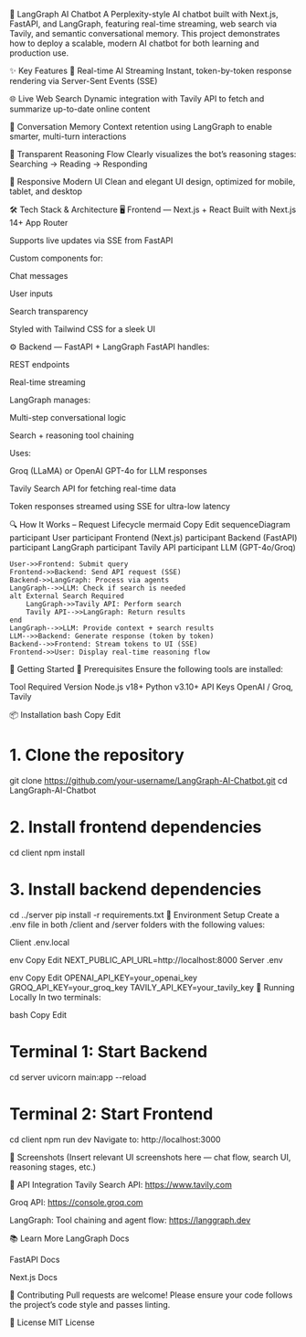 🧠 LangGraph AI Chatbot
A Perplexity-style AI chatbot built with Next.js, FastAPI, and LangGraph, featuring real-time streaming, web search via Tavily, and semantic conversational memory. This project demonstrates how to deploy a scalable, modern AI chatbot for both learning and production use.

✨ Key Features
🔁 Real-time AI Streaming
Instant, token-by-token response rendering via Server-Sent Events (SSE)

🌐 Live Web Search
Dynamic integration with Tavily API to fetch and summarize up-to-date online content

🧠 Conversation Memory
Context retention using LangGraph to enable smarter, multi-turn interactions

🔎 Transparent Reasoning Flow
Clearly visualizes the bot’s reasoning stages: Searching → Reading → Responding

📱 Responsive Modern UI
Clean and elegant UI design, optimized for mobile, tablet, and desktop

🛠️ Tech Stack & Architecture
🖥️ Frontend — Next.js + React
Built with Next.js 14+ App Router

Supports live updates via SSE from FastAPI

Custom components for:

Chat messages

User inputs

Search transparency

Styled with Tailwind CSS for a sleek UI

⚙️ Backend — FastAPI + LangGraph
FastAPI handles:

REST endpoints

Real-time streaming

LangGraph manages:

Multi-step conversational logic

Search + reasoning tool chaining

Uses:

Groq (LLaMA) or OpenAI GPT-4o for LLM responses

Tavily Search API for fetching real-time data

Token responses streamed using SSE for ultra-low latency

🔍 How It Works – Request Lifecycle
mermaid
Copy
Edit
sequenceDiagram
    participant User
    participant Frontend (Next.js)
    participant Backend (FastAPI)
    participant LangGraph
    participant Tavily API
    participant LLM (GPT-4o/Groq)

    User->>Frontend: Submit query
    Frontend->>Backend: Send API request (SSE)
    Backend->>LangGraph: Process via agents
    LangGraph-->>LLM: Check if search is needed
    alt External Search Required
        LangGraph->>Tavily API: Perform search
        Tavily API-->>LangGraph: Return results
    end
    LangGraph-->>LLM: Provide context + search results
    LLM-->>Backend: Generate response (token by token)
    Backend-->>Frontend: Stream tokens to UI (SSE)
    Frontend->>User: Display real-time reasoning flow
🚀 Getting Started
🔑 Prerequisites
Ensure the following tools are installed:

Tool	Required Version
Node.js	v18+
Python	v3.10+
API Keys	OpenAI / Groq, Tavily

📦 Installation
bash
Copy
Edit
# 1. Clone the repository
git clone https://github.com/your-username/LangGraph-AI-Chatbot.git
cd LangGraph-AI-Chatbot

# 2. Install frontend dependencies
cd client
npm install

# 3. Install backend dependencies
cd ../server
pip install -r requirements.txt
🧪 Environment Setup
Create a .env file in both /client and /server folders with the following values:

Client .env.local

env
Copy
Edit
NEXT_PUBLIC_API_URL=http://localhost:8000
Server .env

env
Copy
Edit
OPENAI_API_KEY=your_openai_key
GROQ_API_KEY=your_groq_key
TAVILY_API_KEY=your_tavily_key
🧪 Running Locally
In two terminals:

bash
Copy
Edit
# Terminal 1: Start Backend
cd server
uvicorn main:app --reload

# Terminal 2: Start Frontend
cd client
npm run dev
Navigate to: http://localhost:3000

📸 Screenshots
(Insert relevant UI screenshots here — chat flow, search UI, reasoning stages, etc.)

🔗 API Integration
Tavily Search API: https://www.tavily.com

Groq API: https://console.groq.com

LangGraph: Tool chaining and agent flow: https://langgraph.dev

📚 Learn More
LangGraph Docs

FastAPI Docs

Next.js Docs

🤝 Contributing
Pull requests are welcome! Please ensure your code follows the project’s code style and passes linting.

📝 License
MIT License

